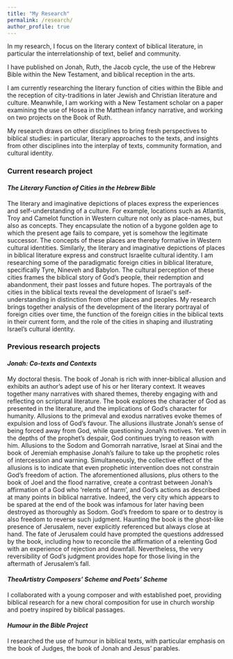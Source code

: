 ```yaml
---
title: "My Research"
permalink: /research/
author_profile: true
---
```


In my research, I focus on the literary context of biblical literature, in particular the interrelationship of text, belief and community. 

I have published on Jonah, Ruth, the Jacob cycle, the use of the Hebrew Bible within the New Testament, and biblical reception in the arts.

I am currently researching the literary function of cities within the Bible and the reception of city-traditions in later Jewish and Christian literature and culture. Meanwhile, I am working with a New Testament scholar on a paper examining the use of Hosea in the Matthean infancy narrative, and working on two projects on the Book of Ruth.

My research draws on other disciplines to bring fresh perspectives to biblical studies: in particular, literary approaches to the texts, and insights from other disciplines into the interplay of texts, community formation, and cultural identity.

### Current research project

#### *The Literary Function of Cities in the Hebrew Bible*
The literary and imaginative depictions of places express the experiences and self-understanding of a culture. For example, locations such as Atlantis, Troy and Camelot function in Western culture not only as place-names, but also as concepts. They encapsulate the notion of a bygone golden age to which the present age fails to compare, yet is somehow the legitimate successor. The concepts of these places are thereby formative in Western cultural identities. Similarly, the literary and imaginative depictions of places in biblical literature express and construct Israelite cultural identity. I am researching some of the paradigmatic foreign cities in biblical literature, specifically Tyre, Nineveh and Babylon. The cultural perception of these cities frames the biblical story of God’s people, their redemption and abandonment, their past losses and future hopes. The portrayals of the cities in the biblical texts reveal the development of Israel's self-understanding in distinction from other places and peoples. My research brings together analysis of the development of the literary portrayal of foreign cities over time, the function of the foreign cities in the biblical texts in their current form, and the role of the cities in shaping and illustrating Israel’s cultural identity.

### Previous research projects

#### *Jonah: Co-texts and Contexts*
My doctoral thesis. The book of Jonah is rich with inner-biblical allusion and exhibits an author’s adept use of his or her literary context. It weaves together many narratives with shared themes, thereby engaging with and reflecting on scriptural literature. The book explores the character of God as presented in the literature, and the implications of God’s character for humanity. Allusions to the primeval and exodus narratives evoke themes of expulsion and loss of God’s favour. The allusions illustrate Jonah’s sense of being forced away from God, while questioning Jonah’s motives. Yet even in the depths of the prophet’s despair, God continues trying to reason with him. Allusions to the Sodom and Gomorrah narrative, Israel at Sinai and the book of Jeremiah emphasise Jonah’s failure to take up the prophetic roles of intercession and warning. Simultaneously, the collective effect of the allusions is to indicate that even prophetic intervention does not constrain God’s freedom of action. The aforementioned allusions, plus others to the book of Joel and the flood narrative, create a contrast between Jonah’s affirmation of a God who ‘relents of harm’, and God’s actions as described at many points in biblical narrative. Indeed, the very city which appears to be spared at the end of the book was infamous for later having been destroyed as thoroughly as Sodom. God’s freedom to spare or to destroy is also freedom to reverse such judgment. Haunting the book is the ghost-like presence of Jerusalem, never explicitly referenced but always close at hand. The fate of Jerusalem could have prompted the questions addressed by the book, including how to reconcile the affirmation of a relenting God with an experience of rejection and downfall. Nevertheless, the very reversibility of God’s judgment provides hope for those living in the aftermath of Jerusalem’s fall.


#### *TheoArtistry Composers’ Scheme and Poets’ Scheme*
I collaborated with a young composer and with established poet, providing biblical research for a new choral composition for use in church worship and poetry inspired by biblical passages.


#### *Humour in the Bible Project*
I researched the use of humour in biblical texts, with particular emphasis on the book of Judges, the book of Jonah and Jesus’ parables.
